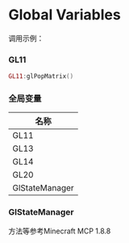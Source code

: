 # Global Variables

调用示例：

### GL11
```lua
GL11:glPopMatrix()
```

### 全局变量
|  名称  |
|  ----  | 
|  GL11   | 
|  GL13   | 
|  GL14   | 
|  GL20   | 
|  GlStateManager  | 

### GlStateManager

方法等参考Minecraft MCP 1.8.8
